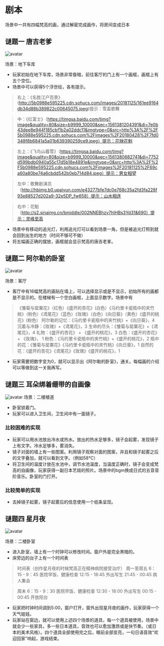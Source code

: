 # 剧本

场景中一共有四幅梵高的画，通过解密完成画作，将房间变成日本

## 谜题一 唐吉老爹
![avatar](http://s4.sinaimg.cn/bmiddle/002NNEBhzy7hIIEaW0r33&690)

场景：地下车库
* 玩家初始在地下车库，场景非常昏暗，前往客厅的门上有一个画框，画框上有五个空位。
* 场景中可以获得5个浮世绘，各有提示。
> 右上：《名胜江户百景》(http://5b0988e595225.cdn.sohucs.com/images/20181125/161ee9164db34d88b389822c00645075.jpeg)提示：雪盖歌舞

> 中：《红富士》（https://timgsa.baidu.com/timg?image&quality=80&size=b9999_10000&sec=1561381204391&di=7e0b43dee8e944f185cbf1b2a02ddc11&imgtype=0&src=http%3A%2F%2F5b0988e595225.cdn.sohucs.com%2Fimages%2F20180428%2F7fd0348f8b6841a5a01b639390259ce9.jpeg）提示：花映花魁

> 左上：《飞鸟山暮雪》（https://timgsa.baidu.com/timg?image&quality=80&size=b9999_10000&sec=1561380682741&di=7752d599bdb0940a55c17d5b18e4891e&imgtype=0&src=http%3A%2F%2F5b0988e595225.cdn.sohucs.com%2Fimages%2F20181125%2F69ca60a80be74a6cbdd542b0eb714d84.jpeg）提示：男女相望

> 左中：歌舞剧演员（http://hbimg.b0.upaiyun.com/e43277bfe7dc0e768c35a2fd3fa228f93e88527d202a9-32e5DP_fw658）提示：山水相连

> 右中：花魁（http://s2.sinaimg.cn/bmiddle/002NNEBhzy7hIHBs3Yd31&690）提示：灵峰至高

* 场景中有移动的追光灯，利用追光灯可以看到场景一角，但是被追光灯照到就会回到出生的地方（时间不够可不做）
* 将五幅画正确的摆放，画框就会显示梵高的唐吉老爹。


## 谜题二 阿尔勒的卧室
![avatar](http://www.lingganjia.com/images/picture/100248-2.jpg)

场景：客厅
* 客厅中有16幅梵高的画贴在墙上，可以选择显示或是不显示，初始所有的画都是不显示的。在楼梯有一个空白画框，上面显示数字。场景中有
> 《雏菊与罂粟花》（红色）《盛开的杏花》(白色）《马约里卡瓷瓶中的夹竹桃》（粉色）《鸢尾花》（蓝色）《玫瑰》（白色）《向日葵》（黄色）《盛开的桃花》(粉色）
> 阿尔勒的记忆：《马约里卡瓷瓶中的夹竹桃》+《向日葵》，4
> 沉着与冷静：《玫瑰》+《鸢尾花》，3
> 生命的尽头：《雏菊与罂粟花》+《鸢尾花》，4
> 礼物：《盛开的杏花》 + 《盛开的桃花》，3
> 白色：《盛开的杏花》 + 《玫瑰》， 1
> 粉色：《马约里卡瓷瓶中的夹竹桃》+《盛开的桃花》，2
> 瓶中的花：《雏菊与罂粟花》《马约里卡瓷瓶中的夹竹桃》《向日葵》，1
> 自然的花：《盛开的杏花》《鸢尾花》《玫瑰》《盛开的桃花》，1
* 玩家需要把数字变为0，就可以显示出《阿尔勒的卧室》，通关。每幅画的介绍可以等做到这一关我再写。

## 谜题三 耳朵绑着绷带的自画像
![avatar](http://5b0988e595225.cdn.sohucs.com/images/20180128/90b1c8462ce249d7b7a126a819453f27.jpeg)
场景：二楼楼道
* 卧室锁着门。
* 玩家可以进入卫生间，卫生间中有一面镜子。
### 比较困难的实现
* 玩家可以用水池放出冷水或热水。放出的热水足够多，镜子会起雾，发现镜子上有文字。冷水足够多，雾消失。
* 镜子对面的墙上有一些图案。利用镜子观察对面的图案，并且和镜子起雾之后的文字叠加，就可以看到文字。（例如58℃）
* 将卫生间的温度计放在水池中，调节水池温度，当温度正确时，镜子会变成梵高的自画像，玩家获得一副日本艺妓的照片。场景中的bgm换成日式的五音音阶音乐。卧室的门打开。
### 比较简单的实现
* 去掉镜子起雾，镜子起雾后的信息使用一个纸条呈现。

## 谜题四 星月夜
![avatar](http://5b0988e595225.cdn.sohucs.com/images/20180128/ee80a8a3ec97442280f940d40bbb3c8a.jpeg)

场景：二楼卧室

* 进入卧室，墙上有一个时钟可以修改时间。窗户外是完全黑暗的。
* 床旁边的台子上有一个时间表
> 时间表（创作星月夜的时候梵高正在精神病院接受治疗）
> 周一至周五 
> 6：15 - 9：45 医院早饭、健康检查
> 12:15 - 18:45 外出写生
> 21:45 - 00:45 病人集会

> 周末
> 6：15 - 9：30 医院早饭、健康检查
> 12:30 - 18:00 外出写生
> 00:15 - 00:45 开放阳台

* 玩家把时钟时间调到5:00，窗户打开，窗外出现星月夜的画作，玩家获得一个天气娃娃。
* 玩家站在窗边，就可以使用上述四个场景的道具，每一个道具被使用，场景中就会少一些家具，多一些日本道具，音效也可以愈加激昂或是快节奏。（或日本的美术风格）。四个道具全部使用完之后，眼前全部变亮，一句日语音效“欢迎回家”响起，游戏结束。

